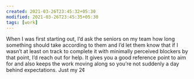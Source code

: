 ```yaml
---
created: 2021-03-26T23:45:32+05:30
modified: 2021-03-26T23:45:35+05:30
tags: [work]
---
```


When I was first starting out, I’d ask the seniors on my team how long something should take according to them and I’d let them know that if I wasn’t at least on track to complete it with minimally perceived blockers by that point, I’d reach out for help. It gives you a good reference point to aim for and also keeps the work moving along so you’re not suddenly a day behind expectations. Just my 2¢
